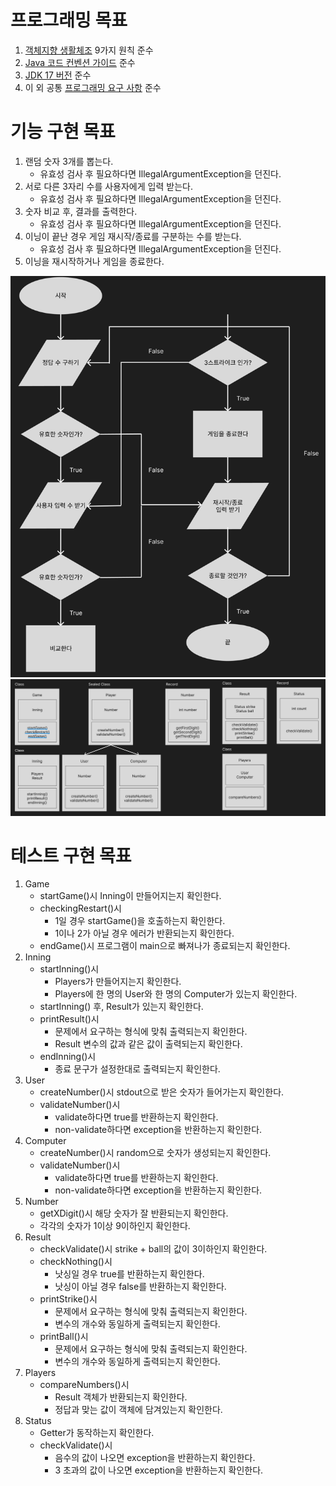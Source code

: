 # ‍프로그래밍 목표

1. [객체지향 생활체조](ObjectCalisthenics.md) 9가지 원칙 준수
2. [Java 코드 컨벤션 가이드](GoogleJavaCodeStyle.md) 준수
3. [JDK 17 버전](JdkVersion.md) 준수
4. 이 외 공통 [프로그래밍 요구 사항](../README.md) 준수

# 기능 구현 목표

1. 랜덤 숫자 3개를 뽑는다.
    - 유효성 검사 후 필요하다면 IllegalArgumentException을 던진다.
2. 서로 다른 3자리 수를 사용자에게 입력 받는다.
    - 유효성 검사 후 필요하다면 IllegalArgumentException을 던진다.
3. 숫자 비교 후, 결과를 출력한다.
    - 유효성 검사 후 필요하다면 IllegalArgumentException을 던진다.
4. 이닝이 끝난 경우 게임 재시작/종료를 구분하는 수를 받는다.
    - 유효성 검사 후 필요하다면 IllegalArgumentException을 던진다.
5. 이닝을 재시작하거나 게임을 종료한다.

![img_2.png](img_2.png)
![img.png](img.png)

# 테스트 구현 목표

1. Game
    - startGame()시 Inning이 만들어지는지 확인한다.
    - checkingRestart()시
        - 1일 경우 startGame()을 호출하는지 확인한다.
        - 1이나 2가 아닐 경우 에러가 반환되는지 확인한다.
    - endGame()시 프로그램이 main으로 빠져나가 종료되는지 확인한다.
2. Inning
    - startInning()시
        - Players가 만들어지는지 확인한다.
        - Players에 한 명의 User와 한 명의 Computer가 있는지 확인한다.
    - startInning() 후, Result가 있는지 확인한다.
    - printResult()시
        - 문제에서 요구하는 형식에 맞춰 출력되는지 확인한다.
        - Result 변수의 값과 같은 값이 출력되는지 확인한다.
    - endInning()시
        - 종료 문구가 설정한대로 출력되는지 확인한다.
3. User
    - createNumber()시 stdout으로 받은 숫자가 들어가는지 확인한다.
    - validateNumber()시
        - validate하다면 true를 반환하는지 확인한다.
        - non-validate하다면 exception을 반환하는지 확인한다.
4. Computer
    - createNumber()시 random으로 숫자가 생성되는지 확인한다.
    - validateNumber()시
        - validate하다면 true를 반환하는지 확인한다.
        - non-validate하다면 exception을 반환하는지 확인한다.
5. Number
    - getXDigit()시 해당 숫자가 잘 반환되는지 확인한다.
    - 각각의 숫자가 1이상 9이하인지 확인한다.
6. Result
    - checkValidate()시 strike + ball의 값이 3이하인지 확인한다.
    - checkNothing()시
        - 낫싱일 경우 true를 반환하는지 확인한다.
        - 낫싱이 아닐 경우 false를 반환하는지 확인한다.
    - printStrike()시
        - 문제에서 요구하는 형식에 맞춰 출력되는지 확인한다.
        - 변수의 개수와 동일하게 출력되는지 확인한다.
    - printBall()시
        - 문제에서 요구하는 형식에 맞춰 출력되는지 확인한다.
        - 변수의 개수와 동일하게 출력되는지 확인한다.
7. Players
    - compareNumbers()시
        - Result 객체가 반환되는지 확인한다.
        - 정답과 맞는 값이 객체에 담겨있는지 확인한다.
8. Status
    - Getter가 동작하는지 확인한다.
    - checkValidate()시
        - 음수의 값이 나오면 exception을 반환하는지 확인한다.
        - 3 초과의 값이 나오면 exception을 반환하는지 확인한다.